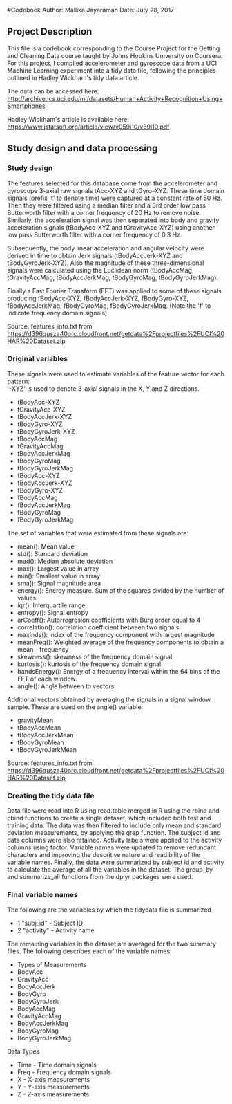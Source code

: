 #Codebook
Author: Mallika Jayaraman
Date: July 28, 2017


## Project Description 
This file is a codebook corresponding to the Course Project for the Getting and Cleaning Data course taught by Johns Hopkins University on Coursera. For this project, I compiled accelerometer and gyroscope data from a UCI Machine Learning experiment into a tidy data file, following the principles outlined in Hadley Wickham's tidy data article. 

The data can be accessed here: http://archive.ics.uci.edu/ml/datasets/Human+Activity+Recognition+Using+Smartphones

Hadley Wickham's article is available here: https://www.jstatsoft.org/article/view/v059i10/v59i10.pdf

## Study design and data processing 
### Study design
The features selected for this database come from the accelerometer and gyroscope 3-axial raw signals tAcc-XYZ and tGyro-XYZ. These time domain signals (prefix 't' to denote time) were captured at a constant rate of 50 Hz. Then they were filtered using a median filter and a 3rd order low pass Butterworth filter with a corner frequency of 20 Hz to remove noise. Similarly, the acceleration signal was then separated into body and gravity acceleration signals (tBodyAcc-XYZ and tGravityAcc-XYZ) using another low pass Butterworth filter with a corner frequency of 0.3 Hz. 

Subsequently, the body linear acceleration and angular velocity were derived in time to obtain Jerk signals (tBodyAccJerk-XYZ and tBodyGyroJerk-XYZ). Also the magnitude of these three-dimensional signals were calculated using the Euclidean norm (tBodyAccMag, tGravityAccMag, tBodyAccJerkMag, tBodyGyroMag, tBodyGyroJerkMag). 

Finally a Fast Fourier Transform (FFT) was applied to some of these signals producing fBodyAcc-XYZ, fBodyAccJerk-XYZ, fBodyGyro-XYZ, fBodyAccJerkMag, fBodyGyroMag, fBodyGyroJerkMag. (Note the 'f' to indicate frequency domain signals). 

Source: features_info.txt from https://d396qusza40orc.cloudfront.net/getdata%2Fprojectfiles%2FUCI%20HAR%20Dataset.zip

### Original variables 
These signals were used to estimate variables of the feature vector for each pattern:  
'-XYZ' is used to denote 3-axial signals in the X, Y and Z directions.

- tBodyAcc-XYZ
- tGravityAcc-XYZ
- tBodyAccJerk-XYZ
- tBodyGyro-XYZ
- tBodyGyroJerk-XYZ
- tBodyAccMag
- tGravityAccMag
- tBodyAccJerkMag
- tBodyGyroMag
- tBodyGyroJerkMag
- fBodyAcc-XYZ
- fBodyAccJerk-XYZ
- fBodyGyro-XYZ
- fBodyAccMag
- fBodyAccJerkMag
- fBodyGyroMag
- fBodyGyroJerkMag

The set of variables that were estimated from these signals are: 

- mean(): Mean value
- std(): Standard deviation
- mad(): Median absolute deviation 
- max(): Largest value in array
- min(): Smallest value in array
- sma(): Signal magnitude area
- energy(): Energy measure. Sum of the squares divided by the number of values. 
- iqr(): Interquartile range 
- entropy(): Signal entropy
- arCoeff(): Autorregresion coefficients with Burg order equal to 4
- correlation(): correlation coefficient between two signals
- maxInds(): index of the frequency component with largest magnitude
- meanFreq(): Weighted average of the frequency components to obtain a mean - frequency
- skewness(): skewness of the frequency domain signal 
- kurtosis(): kurtosis of the frequency domain signal 
- bandsEnergy(): Energy of a frequency interval within the 64 bins of the FFT of each window.
- angle(): Angle between to vectors.

Additional vectors obtained by averaging the signals in a signal window sample. These are used on the angle() variable:

- gravityMean
- tBodyAccMean
- tBodyAccJerkMean
- tBodyGyroMean
- tBodyGyroJerkMean

Source: features_info.txt from https://d396qusza40orc.cloudfront.net/getdata%2Fprojectfiles%2FUCI%20HAR%20Dataset.zip

### Creating the tidy data file 
Data file were read into R using read.table merged in R using the rbind and cbind functions to create a single dataset, which included both test and training data. The data was then filtered to include only mean and standard deviation measurements, by applying the grep function. The subject id and data columns were also retained. Activity labels were applied to the activity columns using factor. Variable names were updated to remove redundant characters and improving the descritive nature and readibility of the variable names. Finally, the data were summarized by subject id and activity to calculate the average of all the variables in the dataset. The group_by and summarize_all functions from the dplyr packages were used.

### Final variable names
The following are the variables by which the tidydata file is summarized

- 1 "subj_id" - Subject ID                   
- 2 "activity" - Activity name

The remaining variables in the dataset are averaged for the two summary files. The following describes each of the variable names.

- Types of Measurements
- BodyAcc
- GravityAcc
- BodyAccJerk
- BodyGyro
- BodyGyroJerk
- BodyAccMag
- GravityAccMag
- BodyAccJerkMag
- BodyGyroMag
- BodyGyroJerkMag

Data Types
- Time - Time domain signals
- Freq - Frequency domain signals
- X - X-axis measurements
- Y - Y-axis measurements
- Z - Z-axis measurements
